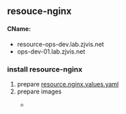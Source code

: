 ## resouce-nginx
 #### CName: 
 * resource-ops-dev.lab.zjvis.net 
 * ops-dev-01.lab.zjvis.net

### install resource-nginx
1. prepare [resource.nginx.values.yaml](resources/resource.nginx.values.yaml.md)
2. prepare images
   * ```shell

      ```
